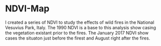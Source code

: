 # NDVI-Map
I created a series of NDVI to study the effects of wild fires in the National Vesuvius Park, Italy. The 1990 NDVI is a base to this analysis show casing the vegetation existant prior to the fires. The January 2017 NDVI show cases the situaton just before the firest and August right after the fires.
